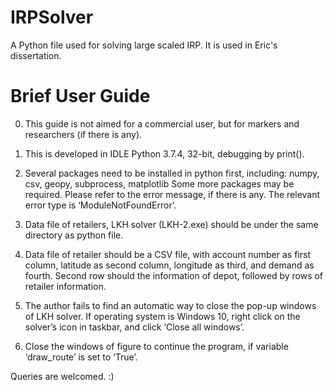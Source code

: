 # IRPSolver
A Python file used for solving large scaled IRP. It is used in Eric's dissertation.

# Brief User Guide

0. This guide is not aimed for a commercial user, but for markers and researchers (if there is any). 

1. This is developed in IDLE Python 3.7.4, 32-bit, debugging by print(). 

2. Several packages need to be installed in python first, including: numpy, csv, geopy, subprocess, matplotlib
Some more packages may be required. Please refer to the error message, if there is any. The relevant error type is ‘ModuleNotFoundError’. 

3. Data file of retailers, LKH solver (LKH-2.exe) should be under the same directory as python file. 

4. Data file of retailer should be a CSV file, with account number as first column, latitude as second column, longitude as third, and demand as fourth. Second row should the information of depot, followed by rows of retailer information. 

5. The author fails to find an automatic way to close the pop-up windows of LKH solver. If operating system is Windows 10, right click on the solver’s icon in taskbar, and click ‘Close all windows’. 

6. Close the windows of figure to continue the program, if variable ‘draw_route’ is set to ‘True’. 


Queries are welcomed.  :)
